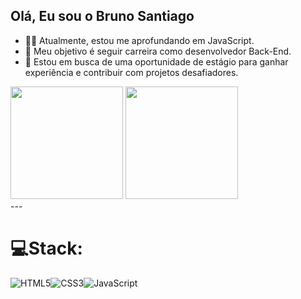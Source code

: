 ## Olá, Eu sou o Bruno Santiago</br>

- 🧑‍💻 Atualmente, estou me aprofundando em JavaScript.
- 🚀 Meu objetivo é seguir carreira como desenvolvedor Back-End.
- 🌟 Estou em busca de uma oportunidade de estágio para ganhar experiência e contribuir com projetos desafiadores.

<div>
  <img  height="180em" src="https://github-readme-stats.vercel.app/api?username=Bruno0071&theme=shadow_red&hide_border=false&include_all_commits=false&count_private=true"/>
  <img  height="180em" src="https://github-readme-stats.vercel.app/api/top-langs/?username=Bruno0071&layout=compact&langs_count=16&theme=shadow_red"/>
</div>
---

# 💻Stack:<br>
![HTML5](https://img.shields.io/badge/html5-%23E34F26.svg?style=for-the-badge&logo=html5&logoColor=white)![CSS3](https://img.shields.io/badge/css3-%231572B6.svg?style=for-the-badge&logo=css3&logoColor=white)![JavaScript](https://img.shields.io/badge/javascript-%23323330.svg?style=for-the-badge&logo=javascript&logoColor=%23F7DF1E)<br> 

<!-- Proudly created with GPRM ( https://gprm.itsvg.in ) -->
